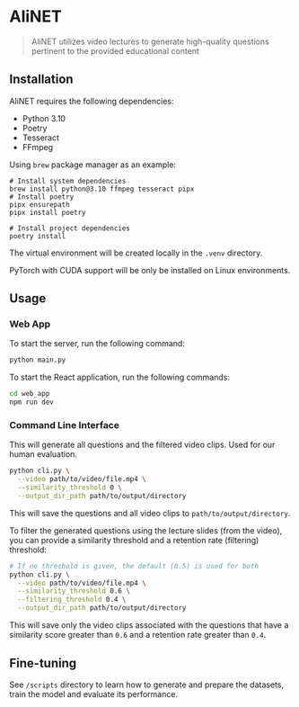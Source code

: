 # AliNET

> AliNET utilizes video lectures to generate high-quality questions pertinent to the provided educational content

## Installation

AliNET requires the following dependencies:

- Python 3.10
- Poetry
- Tesseract
- FFmpeg

Using `brew` package manager as an example:

```shell
# Install system dependencies
brew install python@3.10 ffmpeg tesseract pipx
# Install poetry
pipx ensurepath
pipx install poetry

# Install project dependencies
poetry install
```

The virtual environment will be created locally in the `.venv` directory.

PyTorch with CUDA support will be only be installed on Linux environments.

## Usage

### Web App

To start the server, run the following command:

```sh
python main.py
```

To start the React application, run the following commands:

```sh
cd web_app
npm run dev
```

### Command Line Interface

This will generate all questions and the filtered video clips. Used for our human evaluation.

```sh
python cli.py \
  --video path/to/video/file.mp4 \
  --similarity_threshold 0 \
  --output_dir_path path/to/output/directory
```

This will save the questions and all video clips to `path/to/output/directory`.

To filter the generated questions using the lecture slides (from the video), you
can provide a similarity threshold and a retention rate (filtering) threshold:

```sh
# If no threshold is given, the default (0.5) is used for both
python cli.py \
  --video path/to/video/file.mp4 \
  --similarity_threshold 0.6 \
  --filtering_threshold 0.4 \
  --output_dir_path path/to/output/directory
```

This will save only the video clips associated with the questions that have a similarity score greater than `0.6` and a retention rate greater than `0.4`.

## Fine-tuning

See `/scripts` directory to learn how to generate and prepare the datasets, train the model and evaluate its performance.
